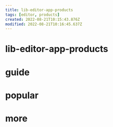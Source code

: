 ```yaml
---
title: lib-editor-app-products
tags: [editor, products]
created: 2022-08-21T10:15:43.876Z
modified: 2022-08-21T10:16:45.637Z
---
```


# lib-editor-app-products

# guide

# popular

# more



